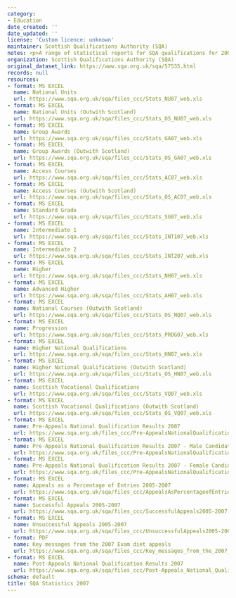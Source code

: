 ```yaml
---
category:
- Education
date_created: ''
date_updated: ''
license: 'Custom licence: unknown'
maintainer: Scottish Qualifications Authority (SQA)
notes: <p>A range of statistical reports for SQA qualifications for 2007.</p>
organization: Scottish Qualifications Authority (SQA)
original_dataset_link: https://www.sqa.org.uk/sqa/57535.html
records: null
resources:
- format: MS EXCEL
  name: National Units
  url: https://www.sqa.org.uk/sqa/files_ccc/Stats_NU07_web.xls
- format: MS EXCEL
  name: National Units (Outwith Scotland)
  url: https://www.sqa.org.uk/sqa/files_ccc/Stats_OS_NU07_web.xls
- format: MS EXCEL
  name: Group Awards
  url: https://www.sqa.org.uk/sqa/files_ccc/Stats_GA07_web.xls
- format: MS EXCEL
  name: Group Awards (Outwith Scotland)
  url: https://www.sqa.org.uk/sqa/files_ccc/Stats_OS_GA07_web.xls
- format: MS EXCEL
  name: Access Courses
  url: https://www.sqa.org.uk/sqa/files_ccc/Stats_AC07_web.xls
- format: MS EXCEL
  name: Access Courses (Outwith Scotland)
  url: https://www.sqa.org.uk/sqa/files_ccc/Stats_OS_AC07_web.xls
- format: MS EXCEL
  name: Standard Grade
  url: https://www.sqa.org.uk/sqa/files_ccc/Stats_SG07_web.xls
- format: MS EXCEL
  name: Intermediate 1
  url: https://www.sqa.org.uk/sqa/files_ccc/Stats_INT107_web.xls
- format: MS EXCEL
  name: Intermediate 2
  url: https://www.sqa.org.uk/sqa/files_ccc/Stats_INT207_web.xls
- format: MS EXCEL
  name: Higher
  url: https://www.sqa.org.uk/sqa/files_ccc/Stats_NH07_web.xls
- format: MS EXCEL
  name: Advanced Higher
  url: https://www.sqa.org.uk/sqa/files_ccc/Stats_AH07_web.xls
- format: MS EXCEL
  name: National Courses (Outwith Scotland)
  url: https://www.sqa.org.uk/sqa/files_ccc/Stats_OS_NQ07_web.xls
- format: MS EXCEL
  name: Progression
  url: https://www.sqa.org.uk/sqa/files_ccc/Stats_PROG07_web.xls
- format: MS EXCEL
  name: Higher National Qualifications
  url: https://www.sqa.org.uk/sqa/files_ccc/Stats_HN07_web.xls
- format: MS EXCEL
  name: Higher National Qualifications (Outwith Scotland)
  url: https://www.sqa.org.uk/sqa/files_ccc/Stats_OS_HN07_web.xls
- format: MS EXCEL
  name: Scottish Vocational Qualifications
  url: https://www.sqa.org.uk/sqa/files_ccc/Stats_VQ07_web.xls
- format: MS EXCEL
  name: Scottish Vocational Qualifications (Outwith Scotland)
  url: https://www.sqa.org.uk/sqa/files_ccc/Stats_OS_VQ07_web.xls
- format: MS EXCEL
  name: Pre-Appeals National Qualification Results 2007
  url: https://www.sqa.org.uk/files_ccc/Pre-AppealsNationalQualificationResults2007.xls
- format: MS EXCEL
  name: Pre-Appeals National Qualification Results 2007 - Male Candidates
  url: https://www.sqa.org.uk/files_ccc/Pre-AppealsNationalQualificationResults2007-Male.xls
- format: MS EXCEL
  name: Pre-Appeals National Qualification Results 2007 - Female Candidates
  url: https://www.sqa.org.uk/files_ccc/Pre-AppealsNationalQualificationResults2007-Female.xls
- format: MS EXCEL
  name: Appeals as a Percentage of Entries 2005-2007
  url: https://www.sqa.org.uk/sqa/files_ccc/AppealsAsPercentageofEntries2005-2007.xls
- format: MS EXCEL
  name: Successful Appeals 2005-2007
  url: https://www.sqa.org.uk/sqa/files_ccc/SuccessfulAppeals2005-2007.xls
- format: MS EXCEL
  name: Unsuccessful Appeals 2005-2007
  url: https://www.sqa.org.uk/sqa/files_ccc/UnsuccessfulAppeals2005-2007.xls
- format: PDF
  name: Key messages from the 2007 Exam diet appeals
  url: https://www.sqa.org.uk/sqa/files_ccc/Key_messages_from_the_2007_Exam_diet_appeals.pdf
- format: MS EXCEL
  name: Post-Appeals National Qualification Results 2007
  url: https://www.sqa.org.uk/sqa/files_ccc/Post-Appeals_National_Qualification_Results2007.xls
schema: default
title: SQA Statistics 2007
---
```

